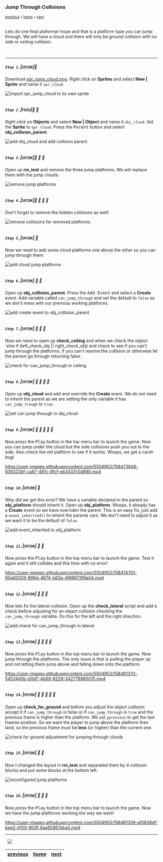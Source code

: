 <img src="https://via.placeholder.com/1000x4/45D7CA/45D7CA" alt="drawing" height="4px"/>

### Jump Through Collisions

<sub>[previous](../flame/README.md#user-content-flame-enemy) • [home](../README.md#user-content-gms2-top-down-shooter) • [next](../rooms/README.md#user-content-change-rooms)</sub>

<img src="https://via.placeholder.com/1000x4/45D7CA/45D7CA" alt="drawing" height="4px"/>

Lets do one final plaformer trope and that is a platform type you can jump through.  We will have a cloud and there will only be ground collision with no side or ceiling collision.

<br>

---


##### `Step 1.`\|`SPCRK`|:small_blue_diamond:

Download [spr_jump_cloud.png](images/spr_jump_cloud.png).  *Right click* on **Sprites** and select **New | Sprite** and name it `spr_cloud`. 

![import spr_jump_cloud to its own sprite](images/sprClous.png)

<img src="https://via.placeholder.com/500x2/45D7CA/45D7CA" alt="drawing" height="2px" alt = ""/>

##### `Step 2.`\|`FHIU`|:small_blue_diamond: :small_blue_diamond: 

*Right click* on **Objects** and select **New | Object** and name it `obj_cloud`. Set the **Sprite** to `spr_cloud`. Press the <kbd>Parent</kbd> button and select **obj_collision_parent**.

![add obj_cloud and add collision parent](images/objCloud.png)

<img src="https://via.placeholder.com/500x2/45D7CA/45D7CA" alt="drawing" height="2px" alt = ""/>

##### `Step 3.`\|`SPCRK`|:small_blue_diamond: :small_blue_diamond: :small_blue_diamond:

Open up **rm_test** and remove the three jump platforms.  We will replace them with the jump clouds.

![remove jump platforms](images/removeJumpPlatforms.png)

<img src="https://via.placeholder.com/500x2/45D7CA/45D7CA" alt="drawing" height="2px" alt = ""/>

##### `Step 4.`\|`SPCRK`|:small_blue_diamond: :small_blue_diamond: :small_blue_diamond: :small_blue_diamond:

Don't forget to remove the hidden collisions as well!

![remove collisions for removed platforms](images/removeColl.png)

<img src="https://via.placeholder.com/500x2/45D7CA/45D7CA" alt="drawing" height="2px" alt = ""/>

##### `Step 5.`\|`SPCRK`| :small_orange_diamond:

Now we need to add some cloud platforms one above the other so you can jump through them.

![add cloud jump platforms](images/objCloudInLevel.png)

<img src="https://via.placeholder.com/500x2/45D7CA/45D7CA" alt="drawing" height="2px" alt = ""/>

##### `Step 6.`\|`SPCRK`| :small_orange_diamond: :small_blue_diamond:

Open up **obj_collision_parent**. Press the <kbd>Add Event</kbd> and select a **Create** event. Add variable called `can_jump_through` and set the default to `false` so we don't mess with our previous working platforms.

![add create event to obj_collision_parent](images/canJumpThroughVar.png)

<img src="https://via.placeholder.com/500x2/45D7CA/45D7CA" alt="drawing" height="2px" alt = ""/>

##### `Step 7.`\|`SPCRK`| :small_orange_diamond: :small_blue_diamond: :small_blue_diamond:

Now we need to open up **check_ceiling** and when we check the object `else if (left_check_obj || right_check_obj) and check to see if you can't jump through the platforms.  If you can't resolve the collision or otherwise let the person go through returning false.

![check for can_jump_through in ceiling](images/addCheckForCeiling.png)

<img src="https://via.placeholder.com/500x2/45D7CA/45D7CA" alt="drawing" height="2px" alt = ""/>

##### `Step 8.`\|`SPCRK`| :small_orange_diamond: :small_blue_diamond: :small_blue_diamond: :small_blue_diamond:

Open up **obj_cloud** and add and override the **Create** event.  We do not need to inherit the parent as we are setting the only variable it has `can_jump_trough` to `true`.

![set can jump through in obj_cloud](images/canJumpThroughCreate.png)


<img src="https://via.placeholder.com/500x2/45D7CA/45D7CA" alt="drawing" height="2px" alt = ""/>

##### `Step 9.`\|`SPCRK`| :small_orange_diamond: :small_blue_diamond: :small_blue_diamond: :small_blue_diamond: :small_blue_diamond:

Now *press* the <kbd>Play</kbd> button in the top menu bar to launch the game. Now you can jump under the cloud but the side collisions push you out to the side.  Also check the old platform to see if it works.  Woops, we get a carsh bug!

https://user-images.githubusercontent.com/5504953/158473648-636322bf-ca87-481c-8fcf-eb3437c0d890.mp4


<img src="https://via.placeholder.com/500x2/45D7CA/45D7CA" alt="drawing" height="2px" alt = ""/>

##### `Step 10.`\|`SPCRK`| :large_blue_diamond:

Why did we get this error?  We have a variable declared in the parent so **obj_platform** should inherit it.  Open up **obj_platform**. Woops, it already has a **Create** event so we have overriden the parent.  This is an easy fix, just add a `event_inherited()` to inherit the parents vars.  We don't need to adjust it as we want it to be the default of `false`.

![add event_inherited to obj_platform](images/inherit.png)

<img src="https://via.placeholder.com/500x2/45D7CA/45D7CA" alt="drawing" height="2px" alt = ""/>

##### `Step 11.`\|`SPCRK`| :large_blue_diamond: :small_blue_diamond: 

Now *press* the <kbd>Play</kbd> button in the top menu bar to launch the game. Test it again and it still collides and this time with no error!

https://user-images.githubusercontent.com/5504953/158474701-90a60029-898d-4674-b63a-df88873f9a04.mp4

<img src="https://via.placeholder.com/500x2/45D7CA/45D7CA" alt="drawing" height="2px" alt = ""/>

##### `Step 12.`\|`SPCRK`| :large_blue_diamond: :small_blue_diamond: :small_blue_diamond: 

Now lets fix the lateral collision. Open up the **check_lateral** script and add a check before adjusting for an object collision checking the `can_jump_through` variable. Do this for the left and the right direction.

![add check for can_jump_through in lateral](images/adjustLateral.png)

<img src="https://via.placeholder.com/500x2/45D7CA/45D7CA" alt="drawing" height="2px" alt = ""/>

##### `Step 13.`\|`SPCRK`| :large_blue_diamond: :small_blue_diamond: :small_blue_diamond:  :small_blue_diamond: 

Now *press* the <kbd>Play</kbd> button in the top menu bar to launch the game. Now jump through the platforms.  The only issue is that is pulling the player up and not letting them jump above and falling down onto the platform.  

https://user-images.githubusercontent.com/5504953/158481370-5452445b-b0d7-4b69-8229-342778960015.mp4

<img src="https://via.placeholder.com/500x2/45D7CA/45D7CA" alt="drawing" height="2px" alt = ""/>

##### `Step 14.`\|`SPCRK`| :large_blue_diamond: :small_blue_diamond: :small_blue_diamond: :small_blue_diamond:  :small_blue_diamond: 

Open up **check_for_ground** and before you adjust the object collision accept it if `can_jump_through` is false or if `can_jump_through` is `true` and the previous frame is higher than the platform.  We ust `yprevious` to get the last fraome position.  So we want the player to jump above the platform then land, so the previous frame must be **less** (or higher) than the current one.

![check for ground adjustment for jumping through clouds](images/checkForPrevFrame.png)

<img src="https://via.placeholder.com/500x2/45D7CA/45D7CA" alt="drawing" height="2px" alt = ""/>

##### `Step 15.`\|`SPCRK`| :large_blue_diamond: :small_orange_diamond: 

Now I changed the layout in **rm_test** and separated them by 4 collision blocks and put some blocks at the bottom left.

![reconfigured jump platforms](images/reconfiguredPlatforms.png)

<img src="https://via.placeholder.com/500x2/45D7CA/45D7CA" alt="drawing" height="2px" alt = ""/>

##### `Step 16.`\|`SPCRK`| :large_blue_diamond: :small_orange_diamond:   :small_blue_diamond: 

Now *press* the <kbd>Play</kbd> button in the top menu bar to launch the game. Now we have the jump platforms working the way we want!

https://user-images.githubusercontent.com/5504953/158481339-af0838df-bee2-4150-903f-8aa92867eba5.mp4

___


<img src="https://via.placeholder.com/1000x4/dba81a/dba81a" alt="drawing" height="4px" alt = ""/>

<img src="https://via.placeholder.com/1000x100/45D7CA/000000/?text=Next Up - Go To Next Room">

<img src="https://via.placeholder.com/1000x4/dba81a/dba81a" alt="drawing" height="4px" alt = ""/>

| [previous](../flame/README.md#user-content-flame-enemy)| [home](../README.md#user-content-gms2-top-down-shooter) | [next](../rooms/README.md#user-content-change-rooms)|
|---|---|---|
